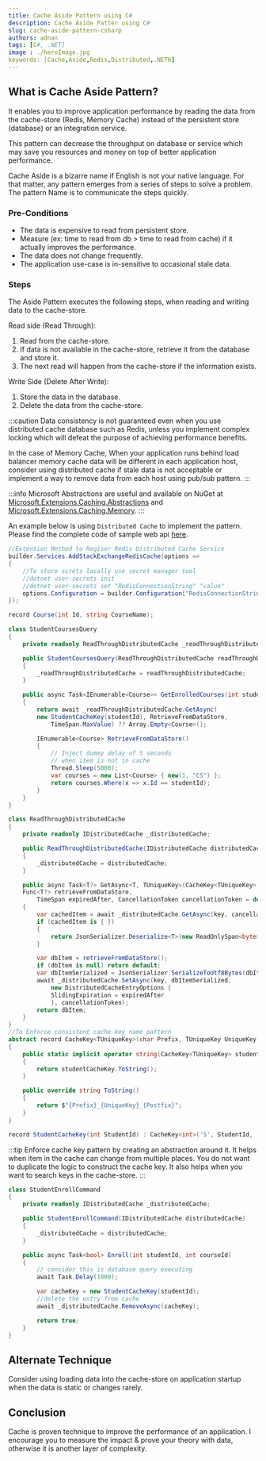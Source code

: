 ```yaml
---
title: Cache Aside Pattern using C# 
description: Cache Aside Patter using C# 
slug: cache-aside-pattern-csharp 
authors: adnan 
tags: [C#, .NET]
image : ./heroImage.jpg
keywords: [Cache,Aside,Redis,Distributed,.NET6]
---
```


## What is Cache Aside Pattern?
It enables you to improve application performance by reading the data from the cache-store (Redis, Memory Cache) instead of the persistent store (database) or an integration service.

<!--truncate-->

This pattern can decrease the throughput on database or service which may save you resources and money on top of better application performance.

Cache Aside is a bizarre name if English is not your native language. For that matter, any pattern emerges from a series of steps to solve a problem. The pattern Name is to communicate the steps quickly.
   

### Pre-Conditions
- The data is expensive to read from persistent store.
- Measure (ex: time to read from db > time to read from cache) if it actually improves the performance. 
- The data does not change frequently.
- The application use-case is in-sensitive to occasional stale data.

### Steps
The Aside Pattern executes the following steps, when reading and writing data to the cache-store.

Read side (Read Through):
1. Read from the cache-store.
2. If data is not available in the cache-store, retrieve it from the database and store it.
3. The next read will happen from the cache-store if the information exists.

Write Side (Delete After Write):
1. Store the data in the database.
2. Delete the data from the cache-store.  

:::caution
Data consistency is not guaranteed even when you use distributed cache database such as Redis, unless you implement complex locking which will defeat the purpose of achieving performance benefits.

In the case of Memory Cache, When your application runs behind load balancer memory cache data will be different in each application host, consider using distributed cache if stale data is not acceptable or implement a way to remove data from each host using pub/sub pattern.
:::

:::info
Microsoft Abstractions are useful and available on NuGet at [Microsoft.Extensions.Caching.Abstractions](https://www.nuget.org/packages/Microsoft.Extensions.Caching.Abstractions) and  [Microsoft.Extensions.Caching.Memory](https://www.nuget.org/packages/Microsoft.Extensions.Caching.Memory).
:::


An example below is using `Distributed Cache` to implement the pattern. Please find the complete code of sample web api [here](https://github.com/marafiq/production-ready-dot-net/blob/main/CacheAsidePattern/CachePatterns/Program.cs). 

~~~csharp title="Read side or through implementation with memory cache"
//Extension Method to Regiser Redis Distributed Cache Service
builder.Services.AddStackExchangeRedisCache(options =>
{
    //To store screts locally use secret manager tool
    //dotnet user-secrets init
    //dotnet user-secrets set "RedisConnectionString" "value"
    options.Configuration = builder.Configuration["RedisConnectionString"];
});

record Course(int Id, string CourseName);

class StudentCoursesQuery
{
    private readonly ReadThroughDistributedCache _readThroughDistributedCache;

    public StudentCoursesQuery(ReadThroughDistributedCache readThroughDistributedCache)
    {
        _readThroughDistributedCache = readThroughDistributedCache;
    }

    public async Task<IEnumerable<Course>> GetEnrolledCourses(int studentId)
    {
        return await _readThroughDistributedCache.GetAsync(
        new StudentCacheKey(studentId), RetrieveFromDataStore,
            TimeSpan.MaxValue) ?? Array.Empty<Course>();

        IEnumerable<Course> RetrieveFromDataStore()
        {
            // Inject dummy delay of 5 seconds
            // when item is not in cache
            Thread.Sleep(5000); 
            var courses = new List<Course> { new(1, "CS") };
            return courses.Where(x => x.Id == studentId);
        }
    }
}

class ReadThroughDistributedCache
{
    private readonly IDistributedCache _distributedCache;

    public ReadThroughDistributedCache(IDistributedCache distributedCache)
    {
        _distributedCache = distributedCache;
    }

    public async Task<T?> GetAsync<T, TUniqueKey>(CacheKey<TUniqueKey> key, 
    Func<T?> retrieveFromDataStore,
        TimeSpan expiredAfter, CancellationToken cancellationToken = default)
    {
        var cachedItem = await _distributedCache.GetAsync(key, cancellationToken);
        if (cachedItem is { })
        {
            return JsonSerializer.Deserialize<T>(new ReadOnlySpan<byte>(cachedItem))!;
        }

        var dbItem = retrieveFromDataStore();
        if (dbItem is null) return default;
        var dbItemSerialized = JsonSerializer.SerializeToUtf8Bytes(dbItem);
        await _distributedCache.SetAsync(key, dbItemSerialized,
            new DistributedCacheEntryOptions { 
            SlidingExpiration = expiredAfter 
            }, cancellationToken);
        return dbItem;
    }
}
//To Enforce consistent cache key name pattern
abstract record CacheKey<TUniqueKey>(char Prefix, TUniqueKey UniqueKey, char Postfix)
{
    public static implicit operator string(CacheKey<TUniqueKey> studentCacheKey)
    {
        return studentCacheKey.ToString();
    }

    public override string ToString()
    {
        return $"{Prefix}_{UniqueKey}_{Postfix}";
    }
}

record StudentCacheKey(int StudentId) : CacheKey<int>('S', StudentId, 'C');
~~~

:::tip
Enforce cache key pattern by creating an abstraction around it. It helps when item in the cache can change from multiple places. You do not want to duplicate the logic to construct the cache key. It also helps when you want to search keys in the cache-store.
:::


~~~csharp title="Write side or delete from the memory cache after writing to the database"
class StudentEnrollCommand
{
    private readonly IDistributedCache _distributedCache;

    public StudentEnrollCommand(IDistributedCache distributedCache)
    {
        _distributedCache = distributedCache;
    }

    public async Task<bool> Enroll(int studentId, int courseId)
    {
        // consider this is database query executing
        await Task.Delay(1000);

        var cacheKey = new StudentCacheKey(studentId);
        //delete the entry from cache
        await _distributedCache.RemoveAsync(cacheKey); 

        return true;
    }
}
~~~

## Alternate Technique
Consider using loading data into the cache-store on application startup when the data is static or changes rarely. 

## Conclusion 
Cache is proven technique to improve the performance of an application. I encourage you to measure the impact & prove your theory with data, otherwise it is another layer of complexity.

